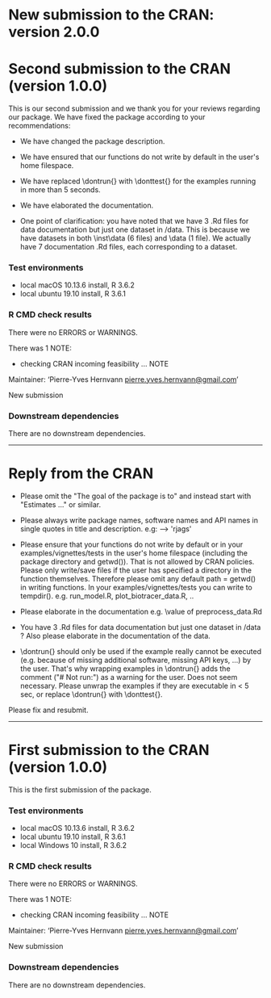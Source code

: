 # New submission to the CRAN: version 2.0.0


# Second submission to the CRAN (version 1.0.0)

This is our second submission and we thank you for your reviews regarding our package. We have fixed the package according to your recommendations:

* We have changed the package description.

* We have ensured that our functions do not write by default in the user's home filespace.

* We have replaced \dontrun{} with \donttest{} for the examples running in more than 5 seconds.

* We have elaborated the documentation.

* One point of clarification: you have noted that we have 3 .Rd files for data documentation but just one dataset in /data. This is because we have datasets in both \inst\data (6 files) and \data (1 file). We actually have 7 documentation .Rd files, each corresponding to a dataset.

### Test environments
* local macOS 10.13.6 install, R 3.6.2
* local ubuntu 19.10 install, R 3.6.1

### R CMD check results
There were no ERRORS or WARNINGS.

There was 1 NOTE:

* checking CRAN incoming feasibility ... NOTE

Maintainer: ‘Pierre-Yves Hernvann <pierre.yves.hernvann@gmail.com>’

New submission

### Downstream dependencies
There are no downstream dependencies.

---------------

# Reply from the CRAN

* Please omit the "The goal of the package is to" and instead start with
"Estimates ..." or similar.

* Please always write package names, software names and API names in
single quotes in title and description. e.g: --> 'rjags'

* Please ensure that your functions do not write by default or in your
examples/vignettes/tests in the user's home filespace (including the
package directory and getwd()). That is not allowed by CRAN policies.
Please only write/save files if the user has specified a directory in
the function themselves. Therefore please omit any default path =
getwd() in writing functions.
In your examples/vignettes/tests you can write to tempdir().
e.g. run_model.R, plot_biotracer_data.R, ..

* Please elaborate in the documentation e.g. \value of preprocess_data.Rd

* You have 3 .Rd files for data documentation but just one dataset in /data ?
Also please elaborate in the documentation of the data.

* \dontrun{} should only be used if the example really cannot be executed
(e.g. because of missing additional software, missing API keys, ...) by
the user. That's why wrapping examples in \dontrun{} adds the comment
("# Not run:") as a warning for the user.
Does not seem necessary.
Please unwrap the examples if they are executable in < 5 sec, or replace
\dontrun{} with \donttest{}.

Please fix and resubmit.

---------------

# First submission to the CRAN (version 1.0.0)

This is the first submission of the package.

### Test environments
* local macOS 10.13.6 install, R 3.6.2
* local ubuntu 19.10 install, R 3.6.1
* local Windows 10 install, R 3.6.2

### R CMD check results
There were no ERRORS or WARNINGS.

There was 1 NOTE:

* checking CRAN incoming feasibility ... NOTE

Maintainer: ‘Pierre-Yves Hernvann <pierre.yves.hernvann@gmail.com>’

New submission

### Downstream dependencies
There are no downstream dependencies.